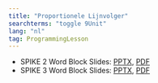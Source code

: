 ```yaml
---
title: "Proportionele Lijnvolger"
searchterms: "toggle 9Unit"
lang: "nl"
tag: ProgrammingLesson
---
```

 <ul>
 <li class="ng-binding">SPIKE 2 Word Block Slides:
 <a href="ProgrammingLessons/ProportioneleLijnvolger.pptx">PPTX</a>,
 <a href="ProgrammingLessons/ProportioneleLijnvolger.pdf">PDF</a>
 </li>
 <li class="ng-binding">SPIKE 3 Word Block Slides:
 <a href="ProgrammingLessons/SP3ProportioneleLijnvolger.pptx">PPTX</a>,
 <a href="ProgrammingLessons/SP3ProportioneleLijnvolger.pdf">PDF</a>
 </li>
 </ul>
